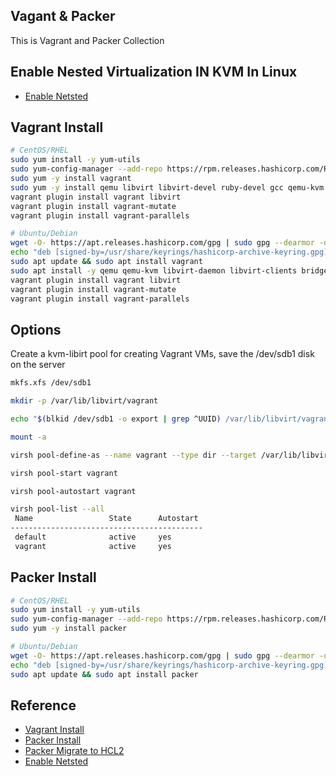 ## Vagant & Packer
This is Vagrant and Packer Collection

## Enable Nested Virtualization IN KVM In Linux
- [Enable Netsted](https://ostechnix.com/how-to-enable-nested-virtualization-in-kvm-in-linux/)

## Vagrant Install

```bash
# CentOS/RHEL
sudo yum install -y yum-utils
sudo yum-config-manager --add-repo https://rpm.releases.hashicorp.com/RHEL/hashicorp.repo
sudo yum -y install vagrant
sudo yum -y install qemu libvirt libvirt-devel ruby-devel gcc qemu-kvm libguestfs-tools
vagrant plugin install vagrant libvirt
vagrant plugin install vagrant-mutate
vagrant plugin install vagrant-parallels

# Ubuntu/Debian
wget -O- https://apt.releases.hashicorp.com/gpg | sudo gpg --dearmor -o /usr/share/keyrings/hashicorp-archive-keyring.gpg
echo "deb [signed-by=/usr/share/keyrings/hashicorp-archive-keyring.gpg] https://apt.releases.hashicorp.com $(lsb_release -cs) main" | sudo tee /etc/apt/sources.list.d/hashicorp.list
sudo apt update && sudo apt install vagrant
sudo apt install -y qemu qemu-kvm libvirt-daemon libvirt-clients bridge-utils virt-manager
vagrant plugin install vagrant libvirt
vagrant plugin install vagrant-mutate
vagrant plugin install vagrant-parallels
```

## Options 
Create a kvm-libirt pool for creating Vagrant VMs, save the /dev/sdb1 disk on the server

```bash
mkfs.xfs /dev/sdb1

mkdir -p /var/lib/libvirt/vagrant

echo "$(blkid /dev/sdb1 -o export | grep ^UUID) /var/lib/libvirt/vagrant xfs default 0 0" >> /etc/fstab

mount -a

virsh pool-define-as --name vagrant --type dir --target /var/lib/libvirt/vagrant

virsh pool-start vagrant

virsh pool-autostart vagrant

virsh pool-list --all
 Name                 State      Autostart
-------------------------------------------
 default              active     yes
 vagrant              active     yes
```

## Packer Install

```bash
# CentOS/RHEL
sudo yum install -y yum-utils
sudo yum-config-manager --add-repo https://rpm.releases.hashicorp.com/RHEL/hashicorp.repo
sudo yum -y install packer

# Ubuntu/Debian
wget -O- https://apt.releases.hashicorp.com/gpg | sudo gpg --dearmor -o /usr/share/keyrings/hashicorp-archive-keyring.gpg
echo "deb [signed-by=/usr/share/keyrings/hashicorp-archive-keyring.gpg] https://apt.releases.hashicorp.com $(lsb_release -cs) main" | sudo tee /etc/apt/sources.list.d/hashicorp.list
sudo apt update && sudo apt install packer
```


## Reference
- [Vagrant Install](https://developer.hashicorp.com/vagrant/downloads?product_intent=vagrant)
- [Packer Install](https://developer.hashicorp.com/packer/downloads)
- [Packer Migrate to HCL2](https://developer.hashicorp.com/packer/tutorials/configuration-language/hcl2-upgrade)
- [Enable Netsted](https://ostechnix.com/how-to-enable-nested-virtualization-in-kvm-in-linux/)

